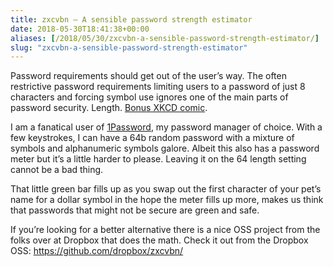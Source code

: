```yaml
---
title: zxcvbn – A sensible password strength estimator
date: 2018-05-30T18:41:38+00:00
aliases: [/2018/05/30/zxcvbn-a-sensible-password-strength-estimator/]
slug: "zxcvbn-a-sensible-password-strength-estimator"
---
```


Password requirements should get out of the user&#8217;s way. The often restrictive password requirements limiting users to a password of just 8 characters and forcing symbol use ignores one of the main parts of password security. Length. [Bonus XKCD comic][1].

I am a fanatical user of [1Password][2], my password manager of choice. With a few keystrokes, I can have a 64b random password with a mixture of symbols and alphanumeric symbols galore. Albeit this also has a password meter but it&#8217;s a little harder to please. Leaving it on the 64 length setting cannot be a bad thing.

That little green bar fills up as you swap out the first character of your pet&#8217;s name for a dollar symbol in the hope the meter fills up more, makes us think that passwords that might not be secure are green and safe.

If you&#8217;re looking for a better alternative there is a nice OSS project from the folks over at Dropbox that does the math. Check it out from the Dropbox OSS: https://github.com/dropbox/zxcvbn/

&nbsp;

&nbsp;

[1]: https://xkcd.com/936/
[2]: https://1password.com/
